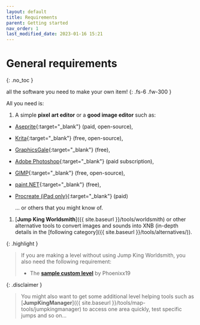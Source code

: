 ```yaml
---
layout: default
title: Requirements
parent: Getting started
nav_order: 1
last_modified_date: 2023-01-16 15:21
---
```


# General requirements
{: .no_toc }

all the software you need to make your own item!<!-- more -->
{: .fs-6 .fw-300 }

All you need is:
1. A simple **pixel art editor** or a **good image editor** such as:
  - [Aseprite](https://www.aseprite.org/){:target="_blank"} (paid, open-source),
  - [Krita](https://krita.org/){:target="_blank"} (free, open-source),
  - [GraphicsGale](https://graphicsgale.com/us/){:target="_blank"} (free),
  - [Adobe Photoshop](https://www.adobe.com/products/photoshop.html){:target="_blank"} (paid subscription),
  - [GIMP](https://www.gimp.org/){:target="_blank"} (free, open-source),
  - [paint.NET](https://www.getpaint.net/){:target="_blank"} (free),
  - [Procreate (iPad only)](https://procreate.com){:target="_blank"} (paid)
  
    ... or others that you might know of.
1. [**Jump King Worldsmith**]({{ site.baseurl }}/tools/worldsmith) or other alternative tools to convert images and sounds into XNB (in-depth details in the [following category]({{ site.baseurl }}/tools/alternatives/)).

{: .highlight }
> If you are making a level without using Jump King Worldsmith, you also need the following requirement:
> - The [__sample custom level__]() by Phoenixx19

{: .disclaimer }
> You might also want to get some additional level helping tools such as [**JumpKingManager**]({{ site.baseurl }}/tools/map-tools/jumpkingmanager) to access one area quickly, test specific jumps and so on...